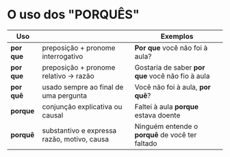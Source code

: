 # O uso dos "PORQUÊS"

| Uso         |                                             | Exemplos                                          |
| --          | --                                          | --                                                |
| **por que** | preposição + pronome interrogativo          | **Por que** você não foi à aula?                  |
| **por que** | preposição + pronome relativo -> razão      | Gostaria de saber **por que** você não fio à aula |
| **por quê** | usado sempre ao final de uma pergunta       | Você não foi à aula, **por quê**?                 |
| **porque**  | conjunção explicativa ou causal             | Faltei à aula **porque** estava doente            |
| **porquê**  | substantivo e expressa razão, motivo, causa | Ninguém entende o **porquê** de você ter faltado  |
